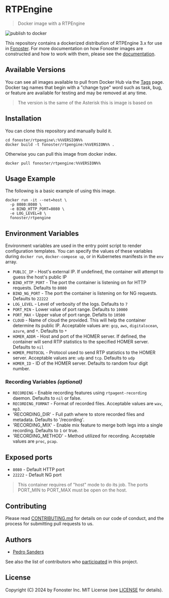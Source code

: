 # RTPEngine

> Docker image with a RTPEngine

![publish to docker](https://github.com/fonoster/rtpengine/workflows/publish%20to%20docker%20hub/badge.svg)

This repository contains a dockerized distribution of RTPEngine 3.x for use in [Fonoster](https://github.com/fonoster/fonoster). For more documentation on how Fonoster images are constructed and how to work with them, please see the [documentation](https://github.com/fonoster/fonoster).

## Available Versions

You can see all images available to pull from Docker Hub via the [Tags](https://hub.docker.com/repository/docker/fonoster/rtpengine/tags?page=1) page. Docker tag names that begin with a "change type" word such as task, bug, or feature are available for testing and may be removed at any time.

> The version is the same of the Asterisk this is image is based on

## Installation

You can clone this repository and manually build it.

```
cd fonoster/rtpengine\:%%VERSION%%
docker build -t fonoster/rtpengine:%%VERSION%% .
```

Otherwise you can pull this image from docker index.

```
docker pull fonoster/rtpengine:%%VERSION%%
```

## Usage Example

The following is a basic example of using this image.

```
docker run -it --net=host \
  -p 8080:8080 \
  -e BIND_HTTP_PORT=8080 \
  -e LOG_LEVEL=8 \
  fonoster/rtpengine
```

## Environment Variables

Environment variables are used in the entry point script to render configuration templates. You can specify the values of these variables during `docker run`, `docker-compose up`, or in Kubernetes manifests in the `env` array.

- `PUBLIC_IP` - Host's external IP. If undefined, the container will attempt to guess the host's public IP
- `BIND_HTTP_PORT` - The port the container is listening on for HTTP requests. Defaults to `8080`
- `BIND_NG_PORT` - The port the container is listening on for NG requests. Defaults to `22222`
- `LOG_LEVEL` - Level of verbosity of the logs. Defaults to `7`
- `PORT_MIN` - Lower value of port range. Defaults to `10000`
- `PORT_MAX` - Upper value of port range. Defalts to `10500`
- `CLOUD` - Name of cloud the provided. This will help the container determine its public IP. Acceptable values are: `gcp`, `aws`, `digitalocean`, `azure`, and `*`. Defaults to `*`
- `HOMER_ADDR` - Host and port of the HOMER server. If defined, the container will send RTP statistics to the specified HOMER server. Defaults to `nil`
- `HOMER_PROTOCOL` - Protocol used to send RTP statistics to the HOMER server. Acceptable values are: `udp` and `tcp`. Defaults to `udp`
- `HOMER_ID` - ID of the HOMER server. Defaults to random four digit number.

### Recording Variables _(optional)_

- `RECORDING` - Enable recording features using `rtpagent-recording` daemon. Defaults to `nil` or false.
- `RECORDING_FORMAT` - Format of recorded files. Acceptable values are `wav`, `mp3`.
- 'RECORDING_DIR' - Full path where to store recorded files and metadata. Defaults to '/recording'.
- 'RECORDING_MIX' -  Enable mix feature to merge both legs into a single recording. Defaults to `1` or true.
- 'RECORDING_METHOD' - Method utilized for recording. Acceptable values are `proc`, `pcap`.


## Exposed ports

- `8080` - Default HTTP port
- `22222` - Default NG port

> This container requires of "host" mode to do its job. The ports PORT_MIN to PORT_MAX must be open on the host.

## Contributing

Please read [CONTRIBUTING.md](https://github.com/fonoster/fonoster/blob/main/CONTRIBUTING.md) for details on our code of conduct, and the process for submitting pull requests to us.

## Authors

- [Pedro Sanders](https://github.com/psanders)

See also the list of contributors who [participated](https://github.com/fonoster/rtpengine/contributors) in this project.

## License

Copyright (C) 2024 by Fonoster Inc. MIT License (see [LICENSE](https://github.com/fonoster/fonoster/blob/main/LICENSE) for details).
